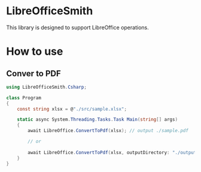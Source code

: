 # LibreOfficeSmith
This library is designed to support LibreOffice operations.

# How to use

## Conver to PDF

```cs
using LibreOfficeSmith.Csharp;

class Program
{
    const string xlsx = @"./src/sample.xlsx";

    static async System.Threading.Tasks.Task Main(string[] args)
    {
        await LibreOffice.ConvertToPdf(xlsx); // output ./sample.pdf

        // or
        
        await LibreOffice.ConvertToPdf(xlsx, outputDirectory: "./output"); // output ./output/sample.pdf
    }
}
```